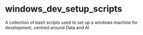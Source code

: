 # windows_dev_setup_scripts
A collection of bash scripts used to set up a windows machine for development, centred around Data and AI
